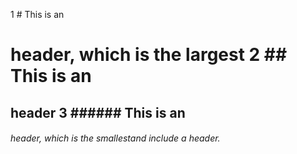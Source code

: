 1   # This is an <h1> header, which is the largest
2   ## This is an <h2> header
3   ###### This is an <h6> header, which is the smallestand include a header.
